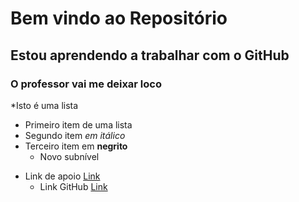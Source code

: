 # Bem vindo ao Repositório
## Estou aprendendo a trabalhar com o GitHub
### O professor vai me deixar loco

*Isto é uma lista 
   + Primeiro item de uma lista 
   + Segundo item *em itálico*
   + Terceiro item em **negrito**
	 + Novo subnível
* Link de apoio
   [Link](https://aluno.uninove.br)
   * Link GitHub
   [Link](https://github.com/EdsonMSouza/T42-computacao-movel)
